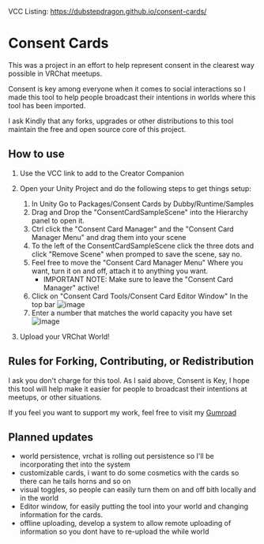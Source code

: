 VCC Listing: https://dubstepdragon.github.io/consent-cards/

# Consent Cards

This was a project in an effort to help represent consent in the clearest way possible in VRChat meetups. 

Consent is key among everyone when it comes to social interactions so I made this tool to help people broadcast their intentions in worlds where this tool has been imported.

I ask Kindly that any forks, upgrades or other distributions to this tool maintain the free and open source core of this project. 

## How to use

1. Use the VCC link to add to the Creator Companion
2. Open your Unity Project and do the following steps to get things setup:
     1. In Unity Go to Packages/Consent Cards by Dubby/Runtime/Samples
     2. Drag and Drop the "ConsentCardSampleScene" into the Hierarchy panel to open it. 
     3. Ctrl click the "Consent Card Manager" and the "Consent Card Manager Menu" and drag them into your scene
     4. To the left of the ConsentCardSampleScene click the three dots and click "Remove Scene" when promped to save the scene, say no. 
     5. Feel free to move the "Consent Card Manager Menu" Where you want, turn it on and off, attach it to anything you want.
        - IMPORTANT NOTE: Make sure to leave the "Consent Card Manager" active!
     6. Click on "Consent Card Tools/Consent Card Editor Window" In the top bar ![image](https://github.com/user-attachments/assets/43dedbee-da59-435e-acb7-deeb05f90836)
     7. Enter a number that matches the world capacity you have set ![image](https://github.com/user-attachments/assets/33c6eb46-8a0a-46c8-996c-8fe78f557bb2)


3. Upload your VRChat World!

## Rules for Forking, Contributing, or Redistribution

I ask you don't charge for this tool. As I said above, Consent is Key, I hope this tool will help make it easier for people to broadcast their intentions at meetups, or other situations. 

If you feel you want to support my work, feel free to visit my [Gumroad](https://dubstepdragon.gumroad.com/l/Consent-Cards)

## Planned updates

- world persistence, vrchat is rolling out persistence so I'll be incorporating thet into the system
- customizable cards, i want to do some cosmetics with the cards so there can he tails horns and so on
- visual toggles, so people can easily turn them on and off bith locally and in the world
- Editor window, for easily putting the tool into your world and changing information for the cards.
- offline uploading, develop a system to allow remote uploading of information so you dont have to re-upload the while world
